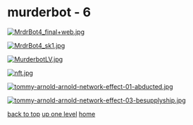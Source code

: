 # murderbot - 6
[![MrdrBot4_final+web.jpg](/mobile/murderbot/MrdrBot4_final+web.jpg "MrdrBot4_final+web.jpg")](https://raw.githubusercontent.com/buckmanc/wallpapers/main/mobile/murderbot/MrdrBot4_final+web.jpg)

[![MrdrBot4_sk1.jpg](/mobile/murderbot/MrdrBot4_sk1.jpg "MrdrBot4_sk1.jpg")](https://raw.githubusercontent.com/buckmanc/wallpapers/main/mobile/murderbot/MrdrBot4_sk1.jpg)

[![MurderbotLV.jpg](/mobile/murderbot/MurderbotLV.jpg "MurderbotLV.jpg")](https://raw.githubusercontent.com/buckmanc/wallpapers/main/mobile/murderbot/MurderbotLV.jpg)

[![nft.jpg](/mobile/murderbot/nft.jpg "nft.jpg")](https://raw.githubusercontent.com/buckmanc/wallpapers/main/mobile/murderbot/nft.jpg)

[![tommy-arnold-arnold-network-effect-01-abducted.jpg](/mobile/murderbot/tommy-arnold-arnold-network-effect-01-abducted.jpg "tommy-arnold-arnold-network-effect-01-abducted.jpg")](https://raw.githubusercontent.com/buckmanc/wallpapers/main/mobile/murderbot/tommy-arnold-arnold-network-effect-01-abducted.jpg)

[![tommy-arnold-arnold-network-effect-03-besupplyship.jpg](/mobile/murderbot/tommy-arnold-arnold-network-effect-03-besupplyship.jpg "tommy-arnold-arnold-network-effect-03-besupplyship.jpg")](https://raw.githubusercontent.com/buckmanc/wallpapers/main/mobile/murderbot/tommy-arnold-arnold-network-effect-03-besupplyship.jpg)



[back to top](#)
[up one level](/mobile/README.MD)
[home](/)
